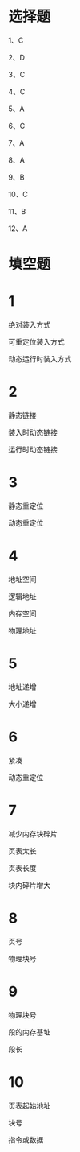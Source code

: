 ﻿# 选择题

1、C

2、D

3、C

4、C

5、A

6、C

7、A

8、A

9、B

10、C

11、B

12、A

# 填空题
# 1 
绝对装入方式

可重定位装入方式

动态运行时装入方式

# 2 
静态链接

装入时动态链接

运行时动态链接

# 3 
静态重定位

动态重定位

# 4 
地址空间

逻辑地址

内存空间

物理地址

# 5 
地址递增

大小递增

# 6 
紧凑

动态重定位

# 7
减少内存块碎片

页表太长

页表长度

块内碎片增大

# 8
页号

物理块号

# 9
物理块号

段的内存基址

段长

# 10
页表起始地址

块号

指令或数据



